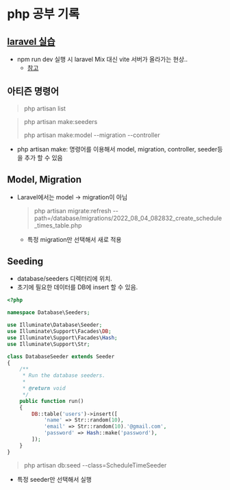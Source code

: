 # php 공부 기록

## [laravel 실습](https://www.youtube.com/watch?v=lM4nd2jTHZo&t=1774s)
- npm run dev 실행 시 laravel Mix 대신 vite 서버가 올라가는 현상..
    - [참고](https://stackoverflow.com/questions/72793590/i-cant-run-npm-run-dev-since-laravel-updated-with-vite)


## 아티즌 명령어

> php artisan list

> php artisan make:seeders
>
> php artisan make:model --migration --controller
- php artisan make: 명령어를 이용해서 model, migration, controller, seeder등을 추가 할 수 있음


## Model, Migration
- Laravel에서는 model -> migration이 아님
    
    > php artisan migrate:refresh --path=/database/migrations/2022_08_04_082832_create_schedule_times_table.php
    - 특정 migration만 선택해서 새로 적용

## Seeding
- database/seeders 디렉터리에 위치.
- 초기에 필요한 데이터를 DB에 insert 할 수 있음.

```php
<?php

namespace Database\Seeders;

use Illuminate\Database\Seeder;
use Illuminate\Support\Facades\DB;
use Illuminate\Support\Facades\Hash;
use Illuminate\Support\Str;

class DatabaseSeeder extends Seeder
{
    /**
     * Run the database seeders.
     *
     * @return void
     */
    public function run()
    {
        DB::table('users')->insert([
            'name' => Str::random(10),
            'email' => Str::random(10).'@gmail.com',
            'password' => Hash::make('password'),
        ]);
    }
}
```

> php artisan db:seed --class=ScheduleTimeSeeder
- 특정 seeder만 선택해서 실행

